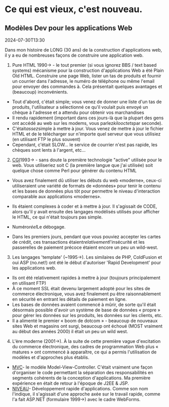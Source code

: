 # Ce qui est vieux, c'est nouveau.

## Modèles Dev pour les applications Web

<datetime class="hidden">2024-07-30T13:30</datetime>

Dans mon histoire de LONG (30 ans) de la construction d'applications web, il y a eu de nombreuses façons de construire une application web.

1. Pure HTML 1990-> - le tout premier (si vous ignorez BBS / text based systems) mécanisme pour la construction d'applications Web a été Plain Old HTML. Construire une page Web, lister un tas de produits et fournir un courrier dans l'adresse, le numéro de téléphone ou même l'email pour envoyer des commandes à.
   Cela présentait quelques avantages et (beaucoup) inconvénients.

- Tout d'abord, c'était simple; vous venez de donner une liste d'un tas de produits, l'utilisateur a sélectionné ce qu'il voulait puis envoyé un chèque à l'adresse et a attendu pour obtenir vos marchandises
- Il rendu rapidement (important dans ces jours-là que la plupart des gens ont accédé au web sur les modems, vous parlez*kilooctets*par seconde).
- C'était*assez*simple à mettre à jour. Vous venez de mettre à jour le fichier HTML et de le télécharger sur n'importe quel serveur que vous utilisiez (en utilisant FTP le plus souvent)
- Cependant, c'était SLOW... le service de courrier n'est pas rapide, les chèques sont lents à l'argent, etc...

2. [CGI](https://webdevelopmenthistory.com/1993-cgi-scripts-and-early-server-side-web-programming/)1993-> - sans doute la première technologie "active" utilisée pour le web. Vous utiliseriez soit C (la première langue que j'ai utilisée) soit quelque chose comme Perl pour générer du contenu HTML

- Vous avez finalement dû utiliser les débuts du web «moderne», ceux-ci utiliseraient une variété de formats de «données» pour tenir le contenu et les bases de données plus tôt pour permettre le niveau d'interaction comparable aux applications «modernes».

- Ils étaient complexes à coder et à mettre à jour. Il s'agissait de CODE, alors qu'il y avait ensuite des langages modélisés utilisés pour afficher le HTML, ce qui n'était toujours pas simple.

- Numéro*réel*Le débogage.

- Dans les premiers jours, pendant que vous pouviez accepter les cartes de crédit, ces transactions étaient*relativement*l'insécurité et les passerelles de paiement précoce étaient encore un peu un wild-west.

3. Les langages 'template' (~1995->). Les similaires de PHP, ColdFusion et oui ASP (no.net!) ont été le début d'autoriser 'Rapid Development' pour les applications web.

- Ils ont été relativement rapides à mettre à jour (toujours principalement en utilisant FTP)
- À ce moment SSL était devenu largement adopté pour les sites de commerce électronique, vous avez finalement pu être raisonnablement en sécurité en entrant les détails de paiement en ligne.
- Les bases de données avaient commencé à mûrir, de sorte qu'il était désormais possible d'avoir un système de base de données « propre » pour gérer les données sur les produits, les données sur les clients, etc.
- Il a alimenté le premier « boom de dotcom » - beaucoup de nouveaux sites Web et magasins ont surgi, beaucoup ont échoué (MOST vraiment au début des années 2000) il était un peu un wild west.

4. L'ère moderne (2001->). À la suite de cette première vague d'excitation du commerce électronique, des cadres de programmation Web plus « matures » ont commencé à apparaître, ce qui a permis l'utilisation de modèles et d'approches plus établis.

- [MVC](https://en.wikipedia.org/wiki/Model%E2%80%93view%E2%80%93controller)- le modèle Model-View-Controller. C'était vraiment une façon d'organiser le code permettant la séparation des responsabilités en segments cohérents de la conception d'applications. Ma première expérience en était de retour à l'époque de J2EE & JSP.
- [NIVEAU](https://en.wikipedia.org/wiki/Rapid_application_development)- Développement rapide d'applications. Comme son nom l'indique, il s'agissait d'une approche axée sur le travail rapide, comme l'a fait ASP.NET (formulaire 1999->) avec le cadre WebForms.